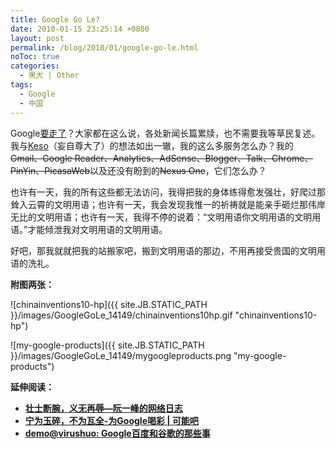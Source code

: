 ```yaml
---
title: Google Go Le?
date: 2010-01-15 23:25:14 +0800
layout: post
permalink: /blog/2010/01/google-go-le.html
noToc: true
categories:
  - 黑犬 | Other
tags:
  - Google
  - 中国
---
```

Google[要走了](http://googleblog.blogspot.com/2010/01/new-approach-to-china.html "Official Google Blog: A new approach to China")？大家都在这么说，各处新闻长篇累牍，也不需要我等草民复述。我与[Keso](http://blog.donews.com/keso/archive/2010/01/13/1580275.aspx "三言二拍：Google退出中国 - 对牛乱弹琴 | Playin")（妄自尊大了）的想法如出一辙，我的这么多服务怎么办？我的~~Gmail、Google Reader、Analytics、AdSense、Blogger、Talk、Chrome、PinYin、PicasaWeb~~以及还没有盼到的~~Nexus One~~，它们怎么办？

也许有一天，我的所有这些都无法访问，我得把我的身体练得愈发强壮，好爬过那耸入云霄的文明用语；也许有一天，我会发现我惟一的祈祷就是能亲手砸烂那伟岸无比的文明用语；也许有一天，我得不停的说着：“文明用语你文明用语的文明用语。”才能倾泄我对文明用语的文明用语。

好吧，那我就就把我的站搬家吧，搬到文明用语的那边，不用再接受贵国的文明用语的洗礼。

**附图两张：**

<!--more-->

![chinainventions10-hp]({{ site.JB.STATIC_PATH }}/images/GoogleGoLe_14149/chinainventions10hp.gif "chinainventions10-hp")

![my-google-products]({{ site.JB.STATIC_PATH }}/images/GoogleGoLe_14149/mygoogleproducts.png "my-google-products")

**延伸阅读：**

*   **[壮士断腕，义无再辱—阮一峰的网络日志](http://www.ruanyifeng.com/blog/2010/01/google_to_quit_china.html "壮士断腕，义无再辱 - 阮一峰的网络日志")**
*   **[宁为玉碎，不为瓦全-为Google喝彩 | 可能吧](http://www.kenengba.com/post/2248.html "宁为玉碎，不为瓦全-为Google喝彩 | 可能吧")**
*   **[demo@virushuo: Google百度和谷歌的那些事](http://blog.devep.net/virushuo/2010/01/14/blog56google_blogtinyfool_1_go.html "demo@virushuo: Google百度和谷歌的那些事")**